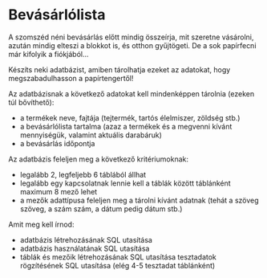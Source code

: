 # Bevásárlólista

A szomszéd néni bevásárlás előtt mindig összeírja, mit szeretne vásárolni, azután mindig
elteszi a blokkot is, és otthon gyűjtögeti. De a sok papírfecni már kifolyik a fiókjából…

Készíts neki adatbázist, amiben tárolhatja ezeket az adatokat, hogy megszabadulhasson a
papírtengertől!

Az adatbázisnak a következő adatokat kell mindenképpen tárolnia (ezeken túl bővíthető):

- a termékek neve, fajtája (tejtermék, tartós élelmiszer, zöldség stb.)
- a bevásárlólista tartalma (azaz a termékek és a megvenni kívánt mennyiségük,
  valamint aktuális darabáruk)
- a bevásárlás időpontja

Az adatbázis feleljen meg a következő kritériumoknak:

- legalább 2, legfeljebb 6 táblából állhat
- legalább egy kapcsolatnak lennie kell a táblák között
  táblánként maximum 8 mező lehet
- a mezők adattípusa feleljen meg a tárolni kívánt adatnak (tehát a szöveg szöveg, a
  szám szám, a dátum pedig dátum stb.)

Amit meg kell írnod:

- adatbázis létrehozásának SQL utasítása
- adatbázis használatának SQL utasítása
- táblák és mezőik létrehozásának SQL utasítása
  tesztadatok rögzítésének SQL utasítása (elég 4-5 tesztadat táblánként)
